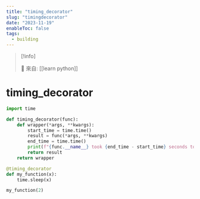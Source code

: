 ```yaml
---
title: "timing_decorator"
slug: "timingdecorator"
date: "2023-11-19"
enableToc: false
tags:
  - building
---
```


> [!info]
>
> 🌱 來自: [[learn python]]

# timing_decorator

```python
import time

def timing_decorator(func):
    def wrapper(*args, **kwargs):
        start_time = time.time()
        result = func(*args, **kwargs)
        end_time = time.time()
        print(f"{func.__name__} took {end_time - start_time} seconds to run")
        return result
    return wrapper

@timing_decorator
def my_function(x):
    time.sleep(x)

my_function(2)
```
